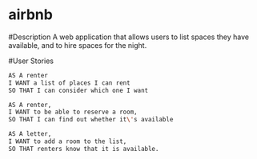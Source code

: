 # airbnb

#Description
A web application that allows users to list spaces they have available, and to hire spaces for the night.

#User Stories
```sh
AS A renter
I WANT a list of places I can rent
SO THAT I can consider which one I want

AS A renter,
I WANT to be able to reserve a room,
SO THAT I can find out whether it\'s available

AS A letter,
I WANT to add a room to the list,
SO THAT renters know that it is available.
```
